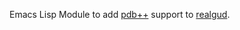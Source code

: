Emacs Lisp Module to add [pdb++](https://github.com/pdbpp/pdbpp/) support to [realgud](https://github.com/realgud/realgud).

